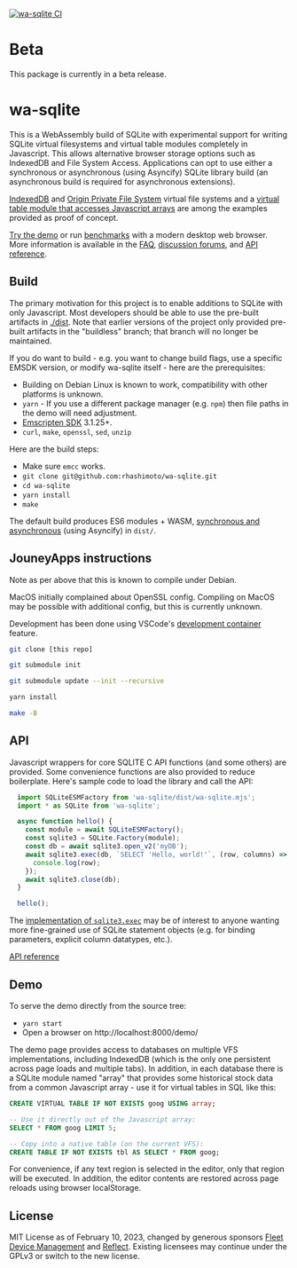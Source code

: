 [![wa-sqlite CI](https://github.com/rhashimoto/wa-sqlite/actions/workflows/ci.yml/badge.svg?branch=breaking-changes)](https://github.com/rhashimoto/wa-sqlite/actions/workflows/ci.yml?branch=breaking-changes)

# Beta
This package is currently in a beta release.


# wa-sqlite
This is a WebAssembly build of SQLite with experimental support for writing SQLite virtual filesystems and virtual table modules completely in Javascript. This allows alternative browser storage options such as IndexedDB and File System Access. Applications can opt to use either a synchronous or asynchronous (using Asyncify) SQLite library build (an asynchronous build is required for asynchronous extensions).

[IndexedDB](https://github.com/rhashimoto/wa-sqlite/blob/master/src/examples/IDBMinimalVFS.js) and [Origin Private File System](https://github.com/rhashimoto/wa-sqlite/blob/master/src/examples/OriginPrivateFileSystemVFS.js) virtual file systems and a [virtual table module that accesses Javascript arrays](https://github.com/rhashimoto/wa-sqlite/blob/master/src/examples/ArrayModule.js) are among the examples provided as proof of concept.

[Try the demo](https://rhashimoto.github.io/wa-sqlite/demo/) or run [benchmarks](https://rhashimoto.github.io/wa-sqlite/demo/benchmarks.html) with a modern desktop web browser. More information is available in the [FAQ](https://github.com/rhashimoto/wa-sqlite/issues?q=is%3Aissue+label%3Afaq+), [discussion forums](https://github.com/rhashimoto/wa-sqlite/discussions), and [API reference](https://rhashimoto.github.io/wa-sqlite/docs/).

## Build
The primary motivation for this project is to enable additions to SQLite with only Javascript. Most developers should be able to use the pre-built artifacts in
[./dist](https://github.com/rhashimoto/wa-sqlite/tree/master/dist).
Note that earlier versions of the project only provided pre-built artifacts in the
"buildless" branch; that branch will no longer be maintained.

If you do want to build - e.g. you want to change build flags, use a specific EMSDK version, or modify wa-sqlite itself - here are the prerequisites:

* Building on Debian Linux is known to work, compatibility with other platforms is unknown.
* `yarn` - If you use a different package manager (e.g. `npm`) then file paths in the demo will need adjustment.
* [Emscripten SDK](https://emscripten.org/docs/getting_started/downloads.html) 3.1.25+.
* `curl`, `make`, `openssl`, `sed`, `unzip`

Here are the build steps:
* Make sure `emcc` works.
* `git clone git@github.com:rhashimoto/wa-sqlite.git`
* `cd wa-sqlite`
* `yarn install`
* `make`

The default build produces ES6 modules + WASM, [synchronous and asynchronous](https://github.com/rhashimoto/wa-sqlite/issues/7) (using Asyncify) in `dist/`.

## JouneyApps instructions

Note as per above that this is known to compile under Debian. 

MacOS initially complained about OpenSSL config. Compiling on MacOS may be possible with additional config, but this is currently unknown.

Development has been done using VSCode's [development container](https://code.visualstudio.com/docs/devcontainers/containers) feature.

```bash
git clone [this repo]
```


```bash
git submodule init
```

```bash
git submodule update --init --recursive
```

```bash
yarn install

```


```bash 
make -B
```


## API
Javascript wrappers for core SQLITE C API functions (and some others) are provided. Some convenience functions are also provided to reduce boilerplate. Here's sample code to load the library and call the API:

```javascript
  import SQLiteESMFactory from 'wa-sqlite/dist/wa-sqlite.mjs';
  import * as SQLite from 'wa-sqlite';

  async function hello() {
    const module = await SQLiteESMFactory();
    const sqlite3 = SQLite.Factory(module);
    const db = await sqlite3.open_v2('myDB');
    await sqlite3.exec(db, `SELECT 'Hello, world!'`, (row, columns) => {
      console.log(row);
    });
    await sqlite3.close(db);
  }

  hello();
```

The [implementation of `sqlite3.exec`](https://github.com/rhashimoto/wa-sqlite/blob/b5824ac0031da81712bee42671a917b252737c45/src/sqlite-api.js#L422-L434) may be of interest to anyone wanting more fine-grained use of SQLite statement objects (e.g. for binding parameters, explicit column datatypes, etc.).

[API reference](https://rhashimoto.github.io/wa-sqlite/docs/)

## Demo
To serve the demo directly from the source tree:
* `yarn start`
* Open a browser on http://localhost:8000/demo/

The demo page provides access to databases on multiple VFS implementations, including IndexedDB (which is the only one persistent across page loads and multiple tabs). In addition, in each database there is a SQLite module named "array" that provides some historical stock data from a common Javascript array - use it for virtual tables in SQL like this:
```sql
CREATE VIRTUAL TABLE IF NOT EXISTS goog USING array;

-- Use it directly out of the Javascript array:
SELECT * FROM goog LIMIT 5;

-- Copy into a native table (on the current VFS):
CREATE TABLE IF NOT EXISTS tbl AS SELECT * FROM goog;
```

For convenience, if any text region is selected in the editor, only that region will be executed. In addition, the editor contents are restored across page reloads using browser localStorage.

## License
MIT License as of February 10, 2023, changed by generous sponsors
[Fleet Device Management](https://fleetdm.com/) and [Reflect](https://reflect.app/).
Existing licensees may continue under the GPLv3 or switch to the new license.
